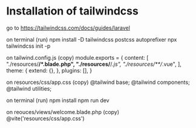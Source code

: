 # Installation of tailwindcss
go to https://tailwindcss.com/docs/guides/laravel

on terminal (run)
    npm install -D tailwindcss postcss autoprefixer
    npx tailwindcss init -p

on tailwind.config.js (copy)
    module.exports = {
        content: [
            "./resources/**/*.blade.php",
            "./resources/**/*.js",
            "./resources/**/*.vue",
        ],
        theme: {
            extend: {},
        },
        plugins: [],
    }

on resources/css/app.css (copy)
    @tailwind base;
    @tailwind components;
    @tailwind utilities;

on terminal (run)
    npm install
    npm run dev


on reouces/views/welcome.blade.php (copy)
    @vite('resources/css/app.css')
